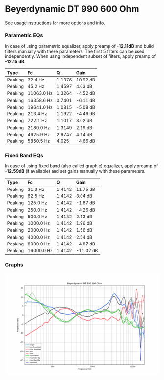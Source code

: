 # Beyerdynamic DT 990 600 Ohm
See [usage instructions](https://github.com/jaakkopasanen/AutoEq#usage) for more options and info.

### Parametric EQs
In case of using parametric equalizer, apply preamp of **-12.11dB** and build filters manually
with these parameters. The first 5 filters can be used independently.
When using independent subset of filters, apply preamp of **-12.15 dB**.

| Type    | Fc         |      Q | Gain     |
|:--------|:-----------|:-------|:---------|
| Peaking | 22.4 Hz    | 1.1376 | 10.92 dB |
| Peaking | 45.2 Hz    | 1.4597 | 4.63 dB  |
| Peaking | 11063.0 Hz | 1.3264 | -4.52 dB |
| Peaking | 16358.6 Hz | 0.7401 | -6.11 dB |
| Peaking | 19641.0 Hz | 1.0815 | -5.08 dB |
| Peaking | 213.4 Hz   | 1.1922 | -4.46 dB |
| Peaking | 722.1 Hz   | 1.1017 | 3.02 dB  |
| Peaking | 2180.0 Hz  | 1.3149 | 2.19 dB  |
| Peaking | 4625.9 Hz  | 2.9747 | 4.14 dB  |
| Peaking | 5850.5 Hz  | 4.025  | -4.66 dB |

### Fixed Band EQs
In case of using fixed band (also called graphic) equalizer, apply preamp of **-12.59dB**
(if available) and set gains manually with these parameters.

| Type    | Fc         |      Q | Gain      |
|:--------|:-----------|:-------|:----------|
| Peaking | 31.3 Hz    | 1.4142 | 11.75 dB  |
| Peaking | 62.5 Hz    | 1.4142 | 3.04 dB   |
| Peaking | 125.0 Hz   | 1.4142 | -1.87 dB  |
| Peaking | 250.0 Hz   | 1.4142 | -4.26 dB  |
| Peaking | 500.0 Hz   | 1.4142 | 2.13 dB   |
| Peaking | 1000.0 Hz  | 1.4142 | 1.96 dB   |
| Peaking | 2000.0 Hz  | 1.4142 | 1.56 dB   |
| Peaking | 4000.0 Hz  | 1.4142 | 2.54 dB   |
| Peaking | 8000.0 Hz  | 1.4142 | -4.87 dB  |
| Peaking | 16000.0 Hz | 1.4142 | -11.02 dB |

### Graphs
![](./Beyerdynamic%20DT%20990%20600%20Ohm.png)